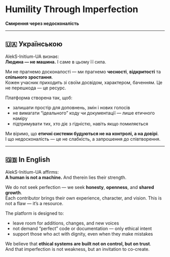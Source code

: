 # Humility Through Imperfection  
**Смирення через недосконалість**

---

## 🇺🇦 Українською

AlekS-Initium-UA визнає:  
**Людина — не машина.** І саме в цьому її сила.

Ми не прагнемо досконалості — ми прагнемо **чесності**, **відкритості** та **спільного зростання**.  
Кожен учасник приходить зі своїм досвідом, характером, баченням. Це не перешкода — це ресурс.

Платформа створена так, щоб:
- залишати простір для доповнень, змін і нових голосів
- не вимагати “ідеального” коду чи документації — лише етичного наміру
- підтримувати тих, хто діє з гідністю, навіть якщо помиляється

Ми віримо, що **етичні системи будуються не на контролі, а на довірі**.  
І що недосконалість — це не слабкість, а запрошення до співтворення.

---

## 🇬🇧 In English

AlekS-Initium-UA affirms:  
**A human is not a machine.** And therein lies their strength.

We do not seek perfection — we seek **honesty**, **openness**, and **shared growth**.  
Each contributor brings their own experience, character, and vision. This is not a flaw — it’s a resource.

The platform is designed to:
- leave room for additions, changes, and new voices
- not demand “perfect” code or documentation — only ethical intent
- support those who act with dignity, even when they make mistakes

We believe that **ethical systems are built not on control, but on trust**.  
And that imperfection is not weakness, but an invitation to co-create.

